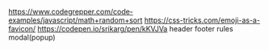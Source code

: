 https://www.codegrepper.com/code-examples/javascript/math+random+sort
https://css-tricks.com/emoji-as-a-favicon/
https://codepen.io/srikarg/pen/kKVJVa
header footer rules modal(popup)